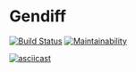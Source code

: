 # Gendiff

[![Build Status](https://travis-ci.org/andr-off/backend-project-lvl2.svg?branch=master)](https://travis-ci.org/andr-off/backend-project-lvl2)
[![Maintainability](https://api.codeclimate.com/v1/badges/3b8771632cda911517e4/maintainability)](https://codeclimate.com/github/andr-off/backend-project-lvl2/maintainability)

[![asciicast](https://asciinema.org/a/9DGk0p0nGiJAJDvezSaAHHSe3.svg)](https://asciinema.org/a/9DGk0p0nGiJAJDvezSaAHHSe3)
